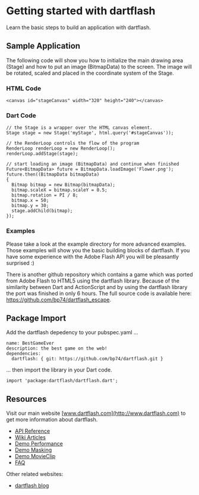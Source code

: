 # Getting started with dartflash

Learn the basic steps to build an application with dartflash.

## Sample Application

The following code will show you how to initialize the main drawing area (Stage) and how to put an image (BitmapData) to the screen. The image will be rotated, scaled and placed in the coordinate system of the Stage.

### HTML Code

    <canvas id="stageCanvas" width="320" height="240"></canvas>

### Dart Code

    // the Stage is a wrapper over the HTML canvas element.
    Stage stage = new Stage('myStage', html.query('#stageCanvas'));

    // the RenderLoop controls the flow of the program
    RenderLoop renderLoop = new RenderLoop();
    renderLoop.addStage(stage);

    // start loading an image (BitmapData) and continue when finished
    Future<BitmapData> future = BitmapData.loadImage('Flower.png');
    future.then((BitmapData bitmapData)
    {
      Bitmap bitmap = new Bitmap(bitmapData);
      bitmap.scaleX = bitmap.scaleY = 0.5;
      bitmap.rotation = PI / 8;
      bitmap.x = 50;
      bitmap.y = 30;
      stage.addChild(bitmap);
    });

### Examples

Please take a look at the example directory for more advanced examples. Those examples will show you the basic building blocks of dartflash. If you have some experience with the Adobe Flash API you will be pleasantly surprised :) 

There is another github repository which contains a game which was ported from Adobe Flash to HTML5 using the dartflash library. Because of the similarity between Dart and ActionScript and by using the dartflash library the port was finished in only 6 hours. The full source code is available here: <https://github.com/bp74/dartflash_escape>.


## Package Import

Add the dartflash depedency to your pubspec.yaml ...

    name: BestGameEver
    description: the best game on the web!
    dependencies: 
      dartflash: { git: https://github.com/bp74/dartflash.git }

... then import the library in your Dart code.

    import 'package:dartflash/dartflash.dart';

## Resources

Visit our main website [www.dartflash.com](http://www.dartflash.com) to get more information about dartflash. 

* [API Reference](http://www.dartflash.com/docs/api/dartflash.html)
* [Wiki Articles](http://www.dartflash.com/docs/wiki-articles.html)
* [Demo Performance](http://www.dartflash.com/demos/performance/performance.html)
* [Demo Masking](http://www.dartflash.com/demos/masking/masking.html)
* [Demo MovieClip](http://www.dartflash.com/demos/movieclip/movieclip.html)
* [FAQ](http://www.dartflash.com/docs/faq.html)

Other related websites:

* [dartflash blog](http://blog.dartflash.com)
